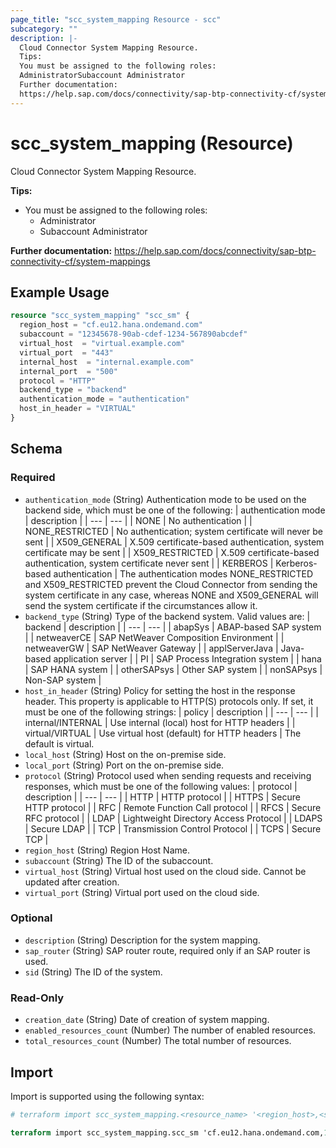 ```yaml
---
page_title: "scc_system_mapping Resource - scc"
subcategory: ""
description: |-
  Cloud Connector System Mapping Resource.
  Tips:
  You must be assigned to the following roles:
  AdministratorSubaccount Administrator
  Further documentation:
  https://help.sap.com/docs/connectivity/sap-btp-connectivity-cf/system-mappings
---
```


# scc_system_mapping (Resource)

Cloud Connector System Mapping Resource.
				
__Tips:__
* You must be assigned to the following roles:
	* Administrator
	* Subaccount Administrator

__Further documentation:__
<https://help.sap.com/docs/connectivity/sap-btp-connectivity-cf/system-mappings>

## Example Usage

```terraform
resource "scc_system_mapping" "scc_sm" {
  region_host = "cf.eu12.hana.ondemand.com"
  subaccount = "12345678-90ab-cdef-1234-567890abcdef"
  virtual_host  = "virtual.example.com"
  virtual_port  = "443"
  internal_host  = "internal.example.com"
  internal_port  = "500"
  protocol = "HTTP"
  backend_type = "backend"
  authentication_mode = "authentication"
  host_in_header = "VIRTUAL"
}
```

<!-- schema generated by tfplugindocs -->
## Schema

### Required

- `authentication_mode` (String) Authentication mode to be used on the backend side, which must be one of the following:
  | authentication mode | description | 
  | --- | --- | 
  | NONE | No authentication | 
  | NONE_RESTRICTED | No authentication; system certificate will never be sent | 
  | X509_GENERAL | X.509 certificate-based authentication, system certificate may be sent | 
  | X509_RESTRICTED | X.509 certificate-based authentication, system certificate never sent | 
  | KERBEROS | Kerberos-based authentication | The authentication modes NONE_RESTRICTED and X509_RESTRICTED prevent the Cloud Connector from sending the system certificate in any case, whereas NONE and X509_GENERAL will send the system certificate if the circumstances allow it.
- `backend_type` (String) Type of the backend system. Valid values are:
  | backend | description | 
  | --- | --- | 
  | abapSys | ABAP-based SAP system | 
  | netweaverCE | SAP NetWeaver Composition Environment | 
  | netweaverGW | SAP NetWeaver Gateway | 
  | applServerJava | Java-based application server | 
  | PI | SAP Process Integration system | 
  | hana | SAP HANA system | 
  | otherSAPsys | Other SAP system | 
  | nonSAPsys | Non-SAP system |
- `host_in_header` (String) Policy for setting the host in the response header. This property is applicable to HTTP(S) protocols only. If set, it must be one of the following strings:
  | policy | description | 
  | --- | --- | 
  | internal/INTERNAL | Use internal (local) host for HTTP headers | 
  | virtual/VIRTUAL | Use virtual host (default) for HTTP headers | The default is virtual.
- `local_host` (String) Host on the on-premise side.
- `local_port` (String) Port on the on-premise side.
- `protocol` (String) Protocol used when sending requests and receiving responses, which must be one of the following values:
  | protocol | description | 
  | --- | --- | 
  | HTTP | HTTP protocol | 
  | HTTPS | Secure HTTP protocol | 
  | RFC | Remote Function Call protocol | 
  | RFCS | Secure RFC protocol | 
  | LDAP | Lightweight Directory Access Protocol | 
  | LDAPS | Secure LDAP | 
  | TCP | Transmission Control Protocol | 
  | TCPS | Secure TCP |
- `region_host` (String) Region Host Name.
- `subaccount` (String) The ID of the subaccount.
- `virtual_host` (String) Virtual host used on the cloud side. Cannot be updated after creation.
- `virtual_port` (String) Virtual port used on the cloud side.

### Optional

- `description` (String) Description for the system mapping.
- `sap_router` (String) SAP router route, required only if an SAP router is used.
- `sid` (String) The ID of the system.

### Read-Only

- `creation_date` (String) Date of creation of system mapping.
- `enabled_resources_count` (Number) The number of enabled resources.
- `total_resources_count` (Number) The total number of resources.

## Import

Import is supported using the following syntax:

```terraform
# terraform import scc_system_mapping.<resource_name> '<region_host>,<subaccount>,<virtual_host>,<virtual_port>`

terraform import scc_system_mapping.scc_sm 'cf.eu12.hana.ondemand.com,12345678-90ab-cdef-1234-567890abcdef,virtual.example.com,443'
```
